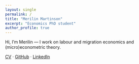 ```yaml
---
layout: single
permalink: /
title: "Merilin Martinson"
excerpt: "Economics PhD student"
author_profile: true
---
```


Hi, I’m Merilin — I work on labour and migration economics and (micro)econometric theory.  

[CV](/files/CV_Merilin_Martinson_2025-1.pdf) · [GitHub](https://github.com/MerilinMartinson) · [LinkedIn](https://www.linkedin.com/in/merilin-martinson)
